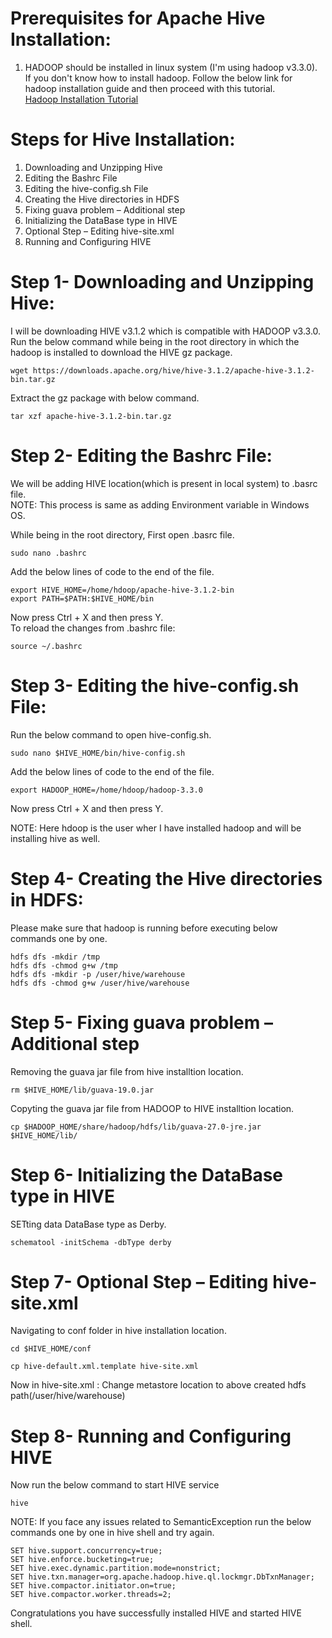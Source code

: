 Prerequisites for Apache Hive Installation:
===================================
1. HADOOP should be installed in linux system (I'm using hadoop v3.3.0). <br />
If you don't know how to install hadoop. Follow the below link for hadoop installation guide and then proceed with this tutorial. <br />
[Hadoop Installation Tutorial](https://github.com/akashpahilwan/Hadoop-Installtion-on-Linux)


Steps for Hive Installation:
==================================
1. Downloading and Unzipping Hive
2. Editing the Bashrc File
3. Editing the hive-config.sh File
4. Creating the Hive directories in HDFS
5. Fixing guava problem – Additional step
6. Initializing the DataBase type in HIVE
7. Optional Step – Editing hive-site.xml
8. Running and Configuring HIVE

Step 1- Downloading and Unzipping Hive:
=============================

I will be downloading HIVE v3.1.2 which is compatible with HADOOP v3.3.0.<br />
Run the below command while being in the root directory in which the hadoop is installed to download the HIVE gz package. <br />

```
wget https://downloads.apache.org/hive/hive-3.1.2/apache-hive-3.1.2-bin.tar.gz
```

Extract the gz package with below command.<br />
```
tar xzf apache-hive-3.1.2-bin.tar.gz
```

Step 2- Editing the Bashrc File:
========================
We will be adding HIVE location(which is present in local system) to .basrc file. <br />
NOTE: This process is same as adding Environment variable in Windows OS. <br />

While being in the root directory, First open .basrc file.<br />
```
sudo nano .bashrc
```
Add the below lines of code to the end of the file.<br />
```
export HIVE_HOME=/home/hdoop/apache-hive-3.1.2-bin
export PATH=$PATH:$HIVE_HOME/bin
```

Now press Ctrl + X and then press Y.<br />
To reload the changes from .bashrc file:
```
source ~/.bashrc
```
Step 3- Editing the hive-config.sh File:
===================================

Run the below command to open hive-config.sh.
```
sudo nano $HIVE_HOME/bin/hive-config.sh
```
Add the below lines of code to the end of the file.<br />
```
export HADOOP_HOME=/home/hdoop/hadoop-3.3.0
```
Now press Ctrl + X and then press Y.<br />

NOTE: Here hdoop is the user wher I have installed hadoop and will be installing hive as well.

Step 4- Creating the Hive directories in HDFS:
===================================

Please make sure that hadoop is running before executing below commands one by one. <br />
```
hdfs dfs -mkdir /tmp
hdfs dfs -chmod g+w /tmp  
hdfs dfs -mkdir -p /user/hive/warehouse
hdfs dfs -chmod g+w /user/hive/warehouse
```


Step 5- Fixing guava problem – Additional step
===================================
Removing the guava jar file from hive installtion location.<br />
```
rm $HIVE_HOME/lib/guava-19.0.jar
```
Copyting the guava jar file from HADOOP to HIVE installtion location.
```
cp $HADOOP_HOME/share/hadoop/hdfs/lib/guava-27.0-jre.jar $HIVE_HOME/lib/
```

Step 6- Initializing the DataBase type in HIVE
============================
SETting data DataBase type as Derby.
```
schematool -initSchema -dbType derby
```


Step 7- Optional Step – Editing hive-site.xml
===========
Navigating to conf folder in hive installation location.
```
cd $HIVE_HOME/conf
```
```
cp hive-default.xml.template hive-site.xml
```
Now in  hive-site.xml : Change metastore location to above created hdfs path(/user/hive/warehouse)

Step 8- Running and Configuring HIVE
=================================
Now run the below command to start HIVE service 
```
hive
```
NOTE: If you face any issues related to SemanticException run the below commands one by one in hive shell and try again.
```
SET hive.support.concurrency=true;
SET hive.enforce.bucketing=true;
SET hive.exec.dynamic.partition.mode=nonstrict;
SET hive.txn.manager=org.apache.hadoop.hive.ql.lockmgr.DbTxnManager;
SET hive.compactor.initiator.on=true;
SET hive.compactor.worker.threads=2;
```


Congratulations you have successfully installed HIVE and started HIVE shell.
